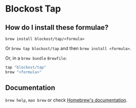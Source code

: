 # Blockost Tap

## How do I install these formulae?

`brew install blockost/tap/<formula>`

Or `brew tap blockost/tap` and then `brew install <formula>`.

Or, in a `brew bundle` `Brewfile`:

```ruby
tap "blockost/tap"
brew "<formula>"
```

## Documentation

`brew help`, `man brew` or check [Homebrew's documentation](https://docs.brew.sh).
